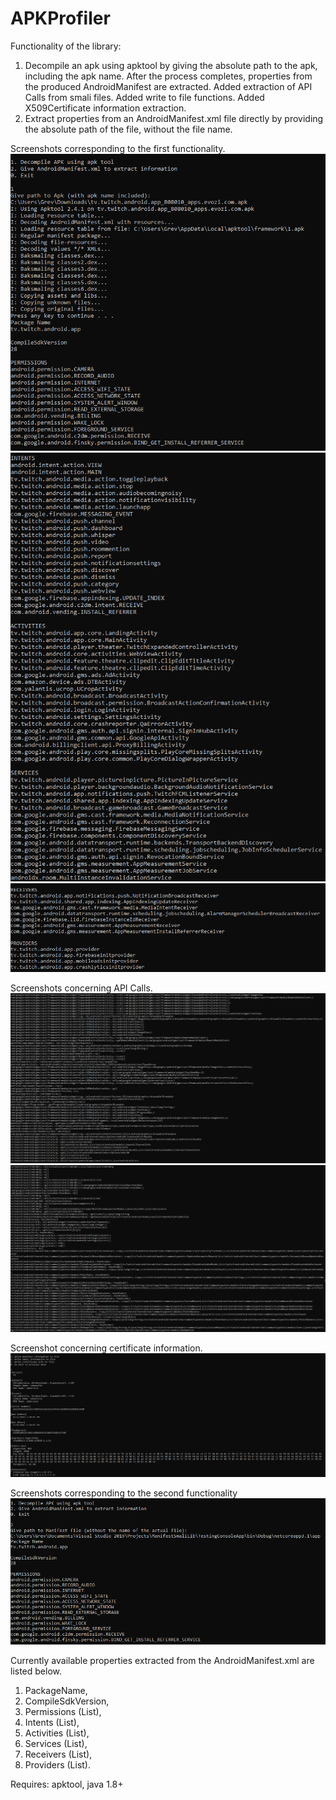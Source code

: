# APKProfiler
Functionality of the library:
1. Decompile an apk using apktool by giving the absolute path to the apk, including the apk name. After the process completes, properties from the produced AndroidManifest are extracted. Added extraction of API Calls from smali files. Added write to file functions. Added X509Certificate information extraction.
2. Extract properties from an AndroidManifest.xml file directly by providing the absolute path of the file, without the file name.

Screenshots corresponding to the first functionality.
![ScreenShot](/Docs/Screenshots/decompile_apktool.PNG)
![ScreenShot](/Docs/Screenshots/decompile_apktool_2.PNG)
![ScreenShot](/Docs/Screenshots/decompile_apktool_3.PNG)

Screenshots concerning API Calls.
![ScreenShot](/Docs/Screenshots/api_calls.PNG)
![ScreenShot](/Docs/Screenshots/api_calls_2.PNG)

Screenshot concerning certificate information.
![ScreenShot](/Docs/Screenshots/certificate_info.PNG)

Screenshots corresponding to the second functionality
![ScreenShot](/Docs/Screenshots/extract_from_file.PNG)

Currently available properties extracted from the AndroidManifest.xml are listed below.
1. PackageName,
2. CompileSdkVersion,
3. Permissions (List),
4. Intents (List),
5. Activities (List),
6. Services (List),
7. Receivers (List),
8. Providers (List).

Requires: apktool, java 1.8+

